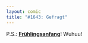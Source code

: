 ```yaml
---
layout: comic
title: "#1643: Gefragt"
---
```


P.S.: <a href="http://www.fonflatter.de/kalender"><strong>Frühlingsanfang</strong></a>! Wuhuu!
